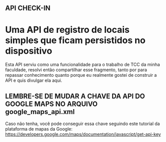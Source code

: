 ## API CHECK-IN

# Uma API de registro de locais simples que ficam persistidos no dispositivo

Esta API serviu como uma funcionalidade para o trabalho de TCC da minha faculdade, resolvi então compartilhar esse fragmento, tanto por para repassar conhecimento quanto porque eu realmente gostei de construir a API e quis divulgar ela aqui.

## LEMBRE-SE DE MUDAR A CHAVE DA API DO GOOGLE MAPS NO ARQUIVO google_maps_api.xml

Caso não tenha, você pode conseguir essa chave seguindo este tutorial da plataforma de mapas da Google: https://developers.google.com/maps/documentation/javascript/get-api-key
